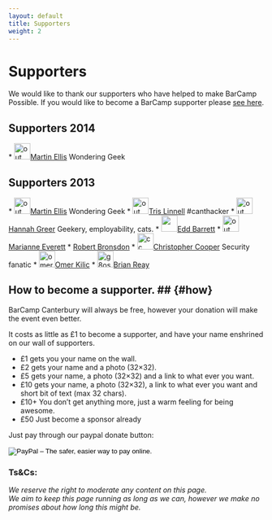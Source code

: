 ```yaml
---
layout: default
title: Supporters 
weight: 2
---
```


# Supporters #

We would like to thank our supporters who have helped to make BarCamp Possible. If you would like to become a BarCamp supporter please [see here](#how).

## Supporters 2014 ##

<div class="supporters" id="supporters">
* <img class="alignnone size-full wp-image-460" alt="out" src="http://i1.wp.com/barcampcanterbury.com/wp-content/uploads/2013/03/out.png?resize=0%2C32" width="32" height="32"><a href="http://canthack.org">Martin Ellis</a > <span>Wondering Geek</span>

</div>

## Supporters 2013 ##

<div class="supporters" id="supporters">
* <img class="alignnone size-full wp-image-460" alt="out" src="http://i1.wp.com/barcampcanterbury.com/wp-content/uploads/2013/03/out.png?resize=0%2C32" width="32" height="32"><a href="http://canthack.org">Martin Ellis</a > <span>Wondering Geek</span>
* <img class="alignnone size-full wp-image-460 grav-hashed grav-hijack" alt="out" src="http://www.gravatar.com/avatar/341c531b300cc77f6195b4fb0cb01b9c?s=32" height="32" id="grav-341c531b300cc77f6195b4fb0cb01b9c-0"><a href="http://canthack.org">Tris Linnell</a> <span>#canthacker</span>
* <img class="alignnone size-full wp-image-460 grav-hashed grav-hijack" alt="out" src="http://www.gravatar.com/avatar/596317667dfee01fd0551c2783fcd67c?s=32" height="32" id="grav-596317667dfee01fd0551c2783fcd67c-0"><a href="http://canthack.org">Hannah Greer</a> <span>Geekery, employability, cats.</span>
* <img src="http://i1.wp.com/barcampcanterbury.com/wp-content/uploads/2013/03/TurricanSprites.png?w=584" width="32" height="32"><a href="http://soma.fm" class="alignnone size-full wp-image-460">Edd Barrett</a>
* <img class="alignnone size-full wp-image-460" alt="out" src="http://i2.wp.com/barcampcanterbury.com/wp-content/uploads/2013/03/mair.jpg?resize=0%2C32" width="32" height="32"><a href="http://canthack.org">Marianne Everett</a>
* <img class="alignnone size-full wp-image-460" alt="out" src="http://barcampcanterbury.com/wp-content/uploads/2013/03/images.jpe" width="0" height="32"><a href="https://www.youtube.com/watch?v=dQw4w9WgXcQ">Robert Bronsdon</a>
* <img src="http://i0.wp.com/barcampcanterbury.com/wp-content/uploads/2013/03/cc.png?resize=32%2C32" alt="cc" class="alignnone size-full wp-image-569" width="32" height="32"><a href="http://www.itscooper.co.uk">Christopher Cooper</a> <span>Security fanatic</span>
* <img src="http://i1.wp.com/barcampcanterbury.com/wp-content/uploads/2013/03/omer.jpg?resize=32%2C32" alt="omer" class="alignnone size-full wp-image-574" width="32" height="32"><a href="http://canthack.org">Omer Kilic</a>
* <img src="http://i1.wp.com/barcampcanterbury.com/wp-content/uploads/2013/03/g8osn.jpg?resize=32%2C32" alt="g8osn" class="alignnone size-full wp-image-580" width="32" height="32"><a href="http://www.g8osn.net">Brian Reay</a>

</div>



## How to become a supporter. ##  {#how}

BarCamp Canterbury will always be free, however your donation will make the event even better.

It costs as little as £1 to become a supporter, and have your name enshrined on our wall of supporters.

* £1 gets you your name on the wall.
* £2 gets your name and a photo (32×32).
* £5 gets your name, a photo (32×32) and a link to what ever you want.
* £10 gets your name, a photo (32×32), a link to what ever you want and short bit of text (max 32 chars).
* £10+ You don’t get anything more, just a warm feeling for being awesome.
* £50 Just become a sponsor already

Just pay through our paypal donate button:

<form action="https://www.paypal.com/cgi-bin/webscr" method="post" target="_top">
<input type="hidden" name="cmd" value="_s-xclick">
<input type="hidden" name="hosted_button_id" value="6WLYBMMWCW3Y4">
<input type="image" src="https://www.paypalobjects.com/en_US/GB/i/btn/btn_donateCC_LG.gif" border="0" name="submit" alt="PayPal – The safer, easier way to pay online.">
<img alt="" border="0" src="https://www.paypalobjects.com/en_GB/i/scr/pixel.gif" width="1" height="1">
</form>
 
### Ts&Cs: ###

_We reserve the right to moderate any content on this page._<br>
_We aim to keep this page running as long as we can, however we make no promises about how long this might be._
